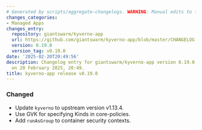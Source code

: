 ```yaml
---
# Generated by scripts/aggregate-changelogs. WARNING: Manual edits to this files will be overwritten.
changes_categories:
- Managed Apps
changes_entry:
  repository: giantswarm/kyverno-app
  url: https://github.com/giantswarm/kyverno-app/blob/master/CHANGELOG.md#0190---2025-02-20
  version: 0.19.0
  version_tag: v0.19.0
date: '2025-02-20T20:49:56'
description: Changelog entry for giantswarm/kyverno-app version 0.19.0, published
  on 20 February 2025, 20:49.
title: kyverno-app release v0.19.0
---
```


### Changed
- Update `kyverno` to upstream version v1.13.4.
- Use GVK for specifying Kinds in core-policies.
- Add `runAsGroup` to container security contexts.
